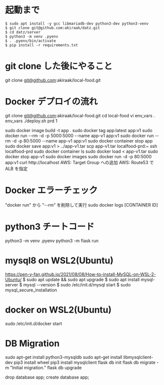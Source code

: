 # 起動まで

```
$ sudo apt install -y gcc libmariadb-dev python3-dev python3-venv
$ git clone git@github.com:akiraak/datz.git
$ cd datz/server
$ python3 -m venv .pyenv
$ . .pyenv/bin/activate
$ pip install -r requirements.txt
```

# git clone した後にやること
git clone git@github.com:akiraak/local-food.git


# Docker デプロイの流れ
git clone git@github.com:akiraak/local-food.git
cd local-food
vi env_vars
. env_vars
./deploy.sh prd 1

sudo docker image build -t app .
sudo docker tag app:latest app:v1
sudo docker run --rm -d -p 5000:5000 --name app-v1 app:v1
sudo docker run --rm -d -p 80:5000 --name app-v1 app:v1
sudo docker container stop app
sudo docker save app:v1 > ../app-v1.tar
scp app-v1.tar localfood-prd:~
ssh localfood-prd
sudo docker container ls
sudo docker load < app-v1.tar
sudo docker stop app-v1
sudo docker images
sudo docker run -d -p 80:5000 app:v1
curl http://localhost
AWS: Target Group への追加
AWS: Route53 で ALB を指定

# Docker エラーチェック
"docker run" から "--rm" を削除して実行
sudo docker logs [CONTAINER ID]

# python3 チートコード
python3 -m venv .pyenv
python3 -m flask run

# mysql8 on WSL2(Ubuntu)
https://pen-y-fan.github.io/2021/08/08/How-to-install-MySQL-on-WSL-2-Ubuntu/
$ sudo apt update && sudo apt upgrade
$ sudo apt install mysql-server
$ mysql --version
$ sudo /etc/init.d/mysql start
$ sudo mysql_secure_installation

# docker on WSL2(Ubuntu)
sudo /etc/init.d/docker start

# DB Migration
sudo apt-get install python3-mysqldb
sudo apt-get install libmysqlclient-dev
pip3 install wheel
pip3 install mysqlclient
flask db init
flask db migrate -m "Initial migration."
flask db upgrade

drop database app;
create database app;

